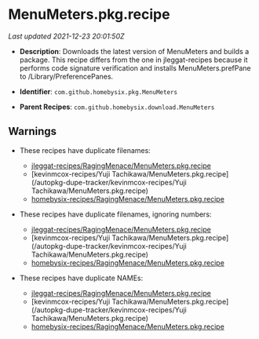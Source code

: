 # MenuMeters.pkg.recipe

_Last updated 2021-12-23 20:01:50Z_

- **Description**: Downloads the latest version of MenuMeters and builds a package. This recipe differs from the one in jleggat-recipes because it performs code signature verification and installs MenuMeters.prefPane to /Library/PreferencePanes.

- **Identifier**: `com.github.homebysix.pkg.MenuMeters`

- **Parent Recipes**: `com.github.homebysix.download.MenuMeters`


## Warnings

- These recipes have duplicate filenames:
    - [jleggat-recipes/RagingMenace/MenuMeters.pkg.recipe](/autopkg-dupe-tracker/jleggat-recipes/RagingMenace/MenuMeters.pkg.recipe)
    - [kevinmcox-recipes/Yuji Tachikawa/MenuMeters.pkg.recipe](/autopkg-dupe-tracker/kevinmcox-recipes/Yuji Tachikawa/MenuMeters.pkg.recipe)
    - [homebysix-recipes/RagingMenace/MenuMeters.pkg.recipe](/autopkg-dupe-tracker/homebysix-recipes/RagingMenace/MenuMeters.pkg.recipe)

- These recipes have duplicate filenames, ignoring numbers:
    - [jleggat-recipes/RagingMenace/MenuMeters.pkg.recipe](/autopkg-dupe-tracker/jleggat-recipes/RagingMenace/MenuMeters.pkg.recipe)
    - [kevinmcox-recipes/Yuji Tachikawa/MenuMeters.pkg.recipe](/autopkg-dupe-tracker/kevinmcox-recipes/Yuji Tachikawa/MenuMeters.pkg.recipe)
    - [homebysix-recipes/RagingMenace/MenuMeters.pkg.recipe](/autopkg-dupe-tracker/homebysix-recipes/RagingMenace/MenuMeters.pkg.recipe)

- These recipes have duplicate NAMEs:
    - [jleggat-recipes/RagingMenace/MenuMeters.pkg.recipe](/autopkg-dupe-tracker/jleggat-recipes/RagingMenace/MenuMeters.pkg.recipe)
    - [kevinmcox-recipes/Yuji Tachikawa/MenuMeters.pkg.recipe](/autopkg-dupe-tracker/kevinmcox-recipes/Yuji Tachikawa/MenuMeters.pkg.recipe)
    - [homebysix-recipes/RagingMenace/MenuMeters.pkg.recipe](/autopkg-dupe-tracker/homebysix-recipes/RagingMenace/MenuMeters.pkg.recipe)